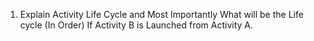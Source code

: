 1. Explain Activity Life Cycle and Most Importantly What will be the Life cycle (In Order) If Activity B is Launched from Activity A.

